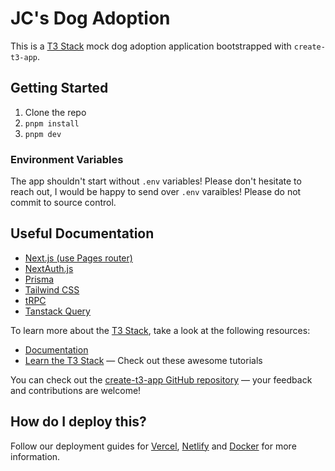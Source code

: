 # JC's Dog Adoption

This is a [T3 Stack](https://create.t3.gg/) mock dog adoption application bootstrapped with `create-t3-app`.

## Getting Started

1. Clone the repo
2. `pnpm install`
3. `pnpm dev`

### Environment Variables

The app shouldn't start without `.env` variables! Please don't hesitate to reach out, I would be happy to send over `.env` varaibles! Please do not commit to source control.

## Useful Documentation
- [Next.js (use Pages router)](https://nextjs.org)
- [NextAuth.js](https://next-auth.js.org)
- [Prisma](https://prisma.io)
- [Tailwind CSS](https://tailwindcss.com)
- [tRPC](https://trpc.io)
- [Tanstack Query](https://tanstack.com/query/latest/docs/framework/react/overview)

To learn more about the [T3 Stack](https://create.t3.gg/), take a look at the following resources:

- [Documentation](https://create.t3.gg/)
- [Learn the T3 Stack](https://create.t3.gg/en/faq#what-learning-resources-are-currently-available) — Check out these awesome tutorials

You can check out the [create-t3-app GitHub repository](https://github.com/t3-oss/create-t3-app) — your feedback and contributions are welcome!

## How do I deploy this?

Follow our deployment guides for [Vercel](https://create.t3.gg/en/deployment/vercel), [Netlify](https://create.t3.gg/en/deployment/netlify) and [Docker](https://create.t3.gg/en/deployment/docker) for more information.